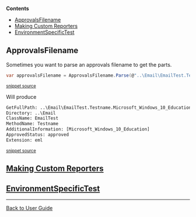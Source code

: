 <!--
GENERATED FILE - DO NOT EDIT
This file was generated by [MarkdownSnippets](https://github.com/SimonCropp/MarkdownSnippets).
Source File: /ApprovalTests/docs/mdsource/Features.source.md
To change this file edit the source file and then run MarkdownSnippets.
-->
<!-- START doctoc generated TOC please keep comment here to allow auto update -->
<!-- DON'T EDIT THIS SECTION, INSTEAD RE-RUN doctoc TO UPDATE -->
**Contents**

- [ApprovalsFilename](#approvalsfilename)
- [Making Custom Reporters](#making-custom-reporters)
- [EnvironmentSpecificTest](#environmentspecifictest)

<!-- END doctoc generated TOC please keep comment here to allow auto update -->

## ApprovalsFilename
Sometimes you want to parse an approvals filename to get the parts.

<!-- snippet: approvals_filename -->
```cs
var approvalsFilename = ApprovalsFilename.Parse(@"..\Email\EmailTest.Testname.Microsoft_Windows_10_Education.approved.eml");
```
<sup>[snippet source](/ApprovalTests.Tests/Namer/ApprovalsFilenameTest.cs#L12-L14)</sup>
<!-- endsnippet -->

Will produce
<!-- snippet: ApprovalsFilenameTest.TestMachineSpecificName.approved.txt -->
```txt
GetFullPath: ..\Email\EmailTest.Testname.Microsoft_Windows_10_Education.approved.eml
Directory: ..\Email
ClassName: EmailTest
MethodName: Testname
AdditionalInformation: [Microsoft_Windows_10_Education]
ApprovedStatus: approved
Extension: eml
```
<sup>[snippet source](/ApprovalTests.Tests/Namer/ApprovalsFilenameTest.TestMachineSpecificName.approved.txt#L1-L7)</sup>
<!-- endsnippet -->

## [Making Custom Reporters](Reporters.md)

## [EnvironmentSpecificTest](EnvironmentSpecificTest.md)

---

[Back to User Guide](/doc/README.md#top)

